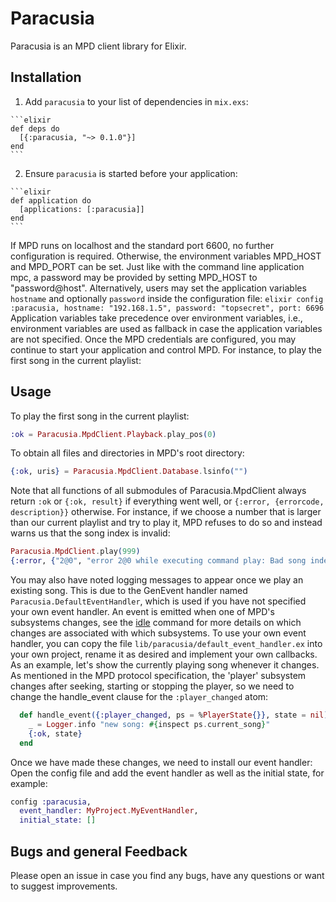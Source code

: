 # Paracusia

Paracusia is an MPD client library for Elixir.

## Installation

  1. Add `paracusia` to your list of dependencies in `mix.exs`:

    ```elixir
    def deps do
      [{:paracusia, "~> 0.1.0"}]
    end
    ```

  2. Ensure `paracusia` is started before your application:

    ```elixir
    def application do
      [applications: [:paracusia]]
    end
    ```
If MPD runs on localhost and the standard port 6600, no further configuration is required.
Otherwise, the environment variables MPD\_HOST and MPD\_PORT can be set. Just like with the command
line application mpc, a password may be provided by setting MPD\_HOST to "password@host".
Alternatively, users may set the application variables `hostname` and optionally `password` inside
the configuration file:
    ```elixir
    config :paracusia,
      hostname: "192.168.1.5",
      password: "topsecret",
      port: 6696
    ```
Application variables take precedence over environment variables, i.e., environment variables are
used as fallback in case the application variables are not specified.
Once the MPD credentials are configured, you may continue to start your application and control MPD.
For instance, to play the first song in the current playlist:

## Usage

To play the first song in the current playlist:
```elixir
:ok = Paracusia.MpdClient.Playback.play_pos(0)
```
To obtain all files and directories in MPD's root directory:
```elixir
{:ok, uris} = Paracusia.MpdClient.Database.lsinfo("")
```
Note that all functions of all submodules of Paracusia.MpdClient always return `:ok` or `{:ok,
result}` if everything went well, or `{:error, {errorcode, description}}` otherwise. For instance,
if we choose a number that is larger than our current playlist and try to play it, MPD refuses to do
so and instead warns us that the song index is invalid:
```elixir
Paracusia.MpdClient.play(999)
{:error, {"2@0", "error 2@0 while executing command play: Bad song index"}}
```

You may also have noted logging messages to appear once we play an existing
song. This is due to the GenEvent handler named `Paracusia.DefaultEventHandler`,
which is used if you have not specified your own event handler. An event is
emitted when one of MPD's subsystems changes, see the
[idle](https://musicpd.org/doc/protocol/command_reference.html#status_commands)
command for more details on which changes are associated with which subsystems.
To use your own event handler, you can copy the file
`lib/paracusia/default_event_handler.ex` into your own project, rename it as
desired and implement your own callbacks. As an example, let's show the
currently playing song whenever it changes. As mentioned in the MPD protocol
specification, the 'player' subsystem changes after seeking, starting or
stopping the player, so we need to change the handle\_event clause for the
`:player_changed` atom:

```elixir
  def handle_event({:player_changed, ps = %PlayerState{}}, state = nil) do
    _ = Logger.info "new song: #{inspect ps.current_song}"
    {:ok, state}
  end
```
Once we have made these changes, we need to install our event handler: Open the config file and add
the event handler as well as the initial state, for example:
```elixir
config :paracusia,
  event_handler: MyProject.MyEventHandler,
  initial_state: []
```

## Bugs and general Feedback

Please open an issue in case you find any bugs, have any questions or want to
suggest improvements.
